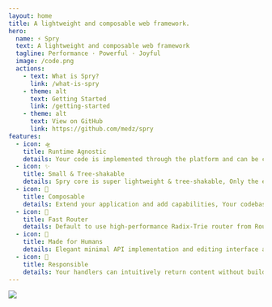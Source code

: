 ```yaml
---
layout: home
title: A lightweight and composable web framework.
hero:
  name: ⚡️ Spry
  text: A lightweight and composable web framework
  tagline: Performance · Powerful · Joyful
  image: /code.png
  actions:
    - text: What is Spry?
      link: /what-is-spry
    - theme: alt
      text: Getting Started
      link: /getting-started
    - theme: alt
      text: View on GitHub
      link: https://github.com/medz/spry
features:
  - icon: 🛸
    title: Runtime Agnostic
    details: Your code is implemented through the platform and can be compiled into any runtime for your application.
  - icon: ✨
    title: Small & Tree-shakable
    details: Spry core is super lightweight & tree-shakable, Only the extensions you use will be included in the final bundle.
  - icon: 🧩
    title: Composable
    details: Extend your application and add capabilities, Your codebase will scale with your project.
  - icon: 🌲
    title: Fast Router
    details: Default to use high-performance Radix-Trie router from RoutingKit <br /><a href="https://github.com/medz/routingkit" style="color:#4d00fe;" align="right">View RoutingKit →</a>.
  - icon: 🤖
    title: Made for Humans
    details: Elegant minimal API implementation and editing interface abstraction.
  - icon: 🎉
    title: Responsible
    details: Your handlers can intuitively return content without building complex Response objects.
---
```


<script setup>
import { VPTeamPageTitle, VPTeamMembers } from 'vitepress/theme';

const members = [
  {
    avatar: 'https://www.github.com/medz.png',
    name: 'Seven Du',
    title: 'Coder · Designer · Creator',
    org: "Odroe",
    orgLink: "https://github.com/odroe",
    sponsor: "https://github.com/sponsors/medz",
    links: [
      { icon: 'github', link: 'https://github.com/medz' },
      { icon: 'twitter', link: 'https://twitter.com/shiweidu' }
    ]
  },
  {
    avatar: 'https://www.github.com/skillLan.png',
    name: 'Tian Lan',
    org: "Odroe",
    orgLink: "https://github.com/odroe",
    title: 'Account Manager · IOS Engineer',
    links: [
      { icon: 'github', link: 'https://github.com/skillLan' },
    ]
  },
];
</script>

<VPTeamPageTitle>
  <template #title>
    Our Team
  </template>
</VPTeamPageTitle>

<VPTeamMembers size="small" :members="members" />

<VPTeamPageTitle>
  <template #title>
    Made by community
  </template>
  <template #lead>
    Say hello to our awesome contributors.
  </template>
</VPTeamPageTitle>

<a href="https://github.com/medz/spry/graphs/contributors" >
  <img src="https://contrib.rocks/image?repo=medz/spry" style="margin: 0 auto;" />
</a>
